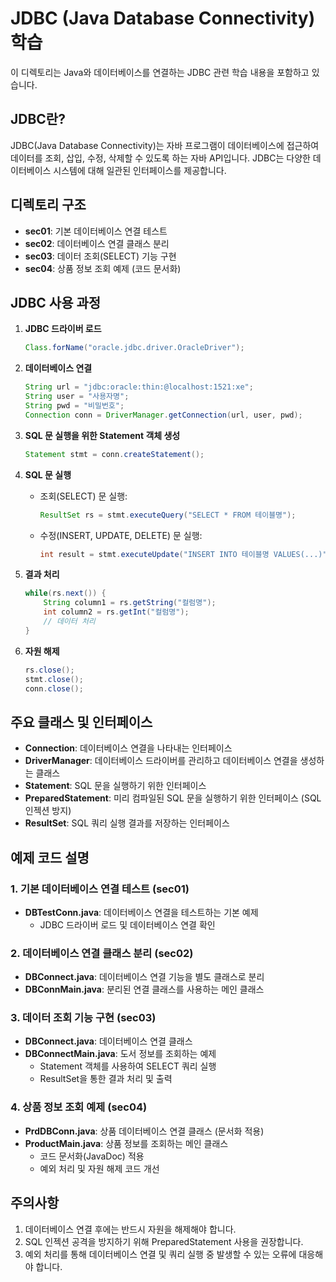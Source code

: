 # JDBC (Java Database Connectivity) 학습

이 디렉토리는 Java와 데이터베이스를 연결하는 JDBC 관련 학습 내용을 포함하고 있습니다.

## JDBC란?

JDBC(Java Database Connectivity)는 자바 프로그램이 데이터베이스에 접근하여 데이터를 조회, 삽입, 수정, 삭제할 수 있도록 하는 자바 API입니다. JDBC는 다양한 데이터베이스 시스템에 대해 일관된 인터페이스를 제공합니다.

## 디렉토리 구조

- **sec01**: 기본 데이터베이스 연결 테스트
- **sec02**: 데이터베이스 연결 클래스 분리
- **sec03**: 데이터 조회(SELECT) 기능 구현
- **sec04**: 상품 정보 조회 예제 (코드 문서화)

## JDBC 사용 과정

1. **JDBC 드라이버 로드**
   ```java
   Class.forName("oracle.jdbc.driver.OracleDriver");
   ```

2. **데이터베이스 연결**
   ```java
   String url = "jdbc:oracle:thin:@localhost:1521:xe";
   String user = "사용자명";
   String pwd = "비밀번호";
   Connection conn = DriverManager.getConnection(url, user, pwd);
   ```

3. **SQL 문 실행을 위한 Statement 객체 생성**
   ```java
   Statement stmt = conn.createStatement();
   ```

4. **SQL 문 실행**
   - 조회(SELECT) 문 실행:
     ```java
     ResultSet rs = stmt.executeQuery("SELECT * FROM 테이블명");
     ```
   - 수정(INSERT, UPDATE, DELETE) 문 실행:
     ```java
     int result = stmt.executeUpdate("INSERT INTO 테이블명 VALUES(...)");
     ```

5. **결과 처리**
   ```java
   while(rs.next()) {
       String column1 = rs.getString("컬럼명");
       int column2 = rs.getInt("컬럼명");
       // 데이터 처리
   }
   ```

6. **자원 해제**
   ```java
   rs.close();
   stmt.close();
   conn.close();
   ```

## 주요 클래스 및 인터페이스

- **Connection**: 데이터베이스 연결을 나타내는 인터페이스
- **DriverManager**: 데이터베이스 드라이버를 관리하고 데이터베이스 연결을 생성하는 클래스
- **Statement**: SQL 문을 실행하기 위한 인터페이스
- **PreparedStatement**: 미리 컴파일된 SQL 문을 실행하기 위한 인터페이스 (SQL 인젝션 방지)
- **ResultSet**: SQL 쿼리 실행 결과를 저장하는 인터페이스

## 예제 코드 설명

### 1. 기본 데이터베이스 연결 테스트 (sec01)

- **DBTestConn.java**: 데이터베이스 연결을 테스트하는 기본 예제
  - JDBC 드라이버 로드 및 데이터베이스 연결 확인

### 2. 데이터베이스 연결 클래스 분리 (sec02)

- **DBConnect.java**: 데이터베이스 연결 기능을 별도 클래스로 분리
- **DBConnMain.java**: 분리된 연결 클래스를 사용하는 메인 클래스

### 3. 데이터 조회 기능 구현 (sec03)

- **DBConnect.java**: 데이터베이스 연결 클래스
- **DBConnectMain.java**: 도서 정보를 조회하는 예제
  - Statement 객체를 사용하여 SELECT 쿼리 실행
  - ResultSet을 통한 결과 처리 및 출력

### 4. 상품 정보 조회 예제 (sec04)

- **PrdDBConn.java**: 상품 데이터베이스 연결 클래스 (문서화 적용)
- **ProductMain.java**: 상품 정보를 조회하는 메인 클래스
  - 코드 문서화(JavaDoc) 적용
  - 예외 처리 및 자원 해제 코드 개선

## 주의사항

1. 데이터베이스 연결 후에는 반드시 자원을 해제해야 합니다.
2. SQL 인젝션 공격을 방지하기 위해 PreparedStatement 사용을 권장합니다.
3. 예외 처리를 통해 데이터베이스 연결 및 쿼리 실행 중 발생할 수 있는 오류에 대응해야 합니다.
